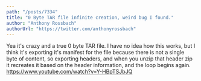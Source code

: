 ```yaml
---
path: "/posts/7334"
title: "0 Byte TAR file infinite creation, weird bug I found."
author: "Anthony Rossbach"
authorUrl: "https://twitter.com/anthonyrossbach"
---
```


Yea it's crazy and a true 0 byte TAR file. I have no idea how this works, but I think it's exporting it's manifest for the file because there is not a single byte of content, so exporting headers, and when you unzip that header zip it recreates it based on the header information, and the loop begins again. https://www.youtube.com/watch?v=Y-HBpTSJbJQ
